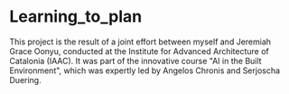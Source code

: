 # Learning_to_plan
This project is the result of a joint effort between myself and Jeremiah Grace Oonyu, conducted at the Institute for Advanced Architecture of Catalonia (IAAC). It was part of the innovative course "AI in the Built Environment", which was expertly led by Angelos Chronis and Serjoscha Duering.
